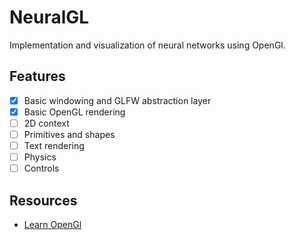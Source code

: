 # NeuralGL

Implementation and visualization of neural networks using OpenGl.

## Features
- [x] Basic windowing and GLFW abstraction layer
- [x] Basic OpenGL rendering
- [ ] 2D context
- [ ] Primitives and shapes
- [ ] Text rendering
- [ ] Physics
- [ ] Controls

## Resources
- [Learn OpenGl](https://learnopengl.com/)